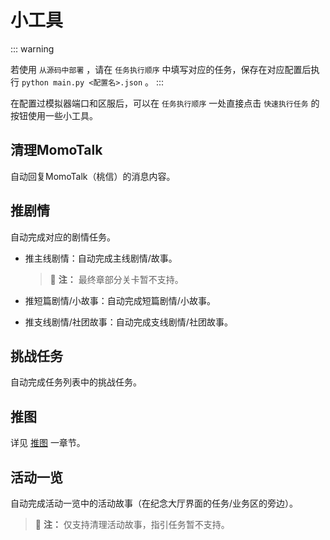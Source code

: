 # 小工具

::: warning

若使用 `从源码中部署` ，请在 `任务执行顺序` 中填写对应的任务，保存在对应配置后执行 `python main.py <配置名>.json` 。
:::

在配置过模拟器端口和区服后，可以在 `任务执行顺序` 一处直接点击 `快速执行任务` 的按钮使用一些小工具。

## 清理MomoTalk
自动回复MomoTalk（桃信）的消息内容。

## 推剧情
自动完成对应的剧情任务。

- 推主线剧情：自动完成主线剧情/故事。
  
  >:memo: **注：** 最终章部分关卡暂不支持。

- 推短篇剧情/小故事：自动完成短篇剧情/小故事。
- 推支线剧情/社团故事：自动完成支线剧情/社团故事。

## 挑战任务
自动完成任务列表中的挑战任务。

## 推图
详见 [推图](/zh_CN/docs/manual/introduction/explore-stage.md) 一章节。

## 活动一览
自动完成活动一览中的活动故事（在纪念大厅界面的任务/业务区的旁边）。

>:memo: **注：** 仅支持清理活动故事，指引任务暂不支持。